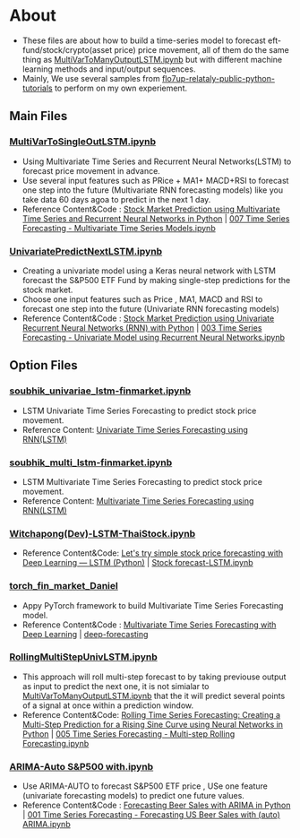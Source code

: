 # About
- These files are about how to build a time-series model to forecast eft-fund/stock/crypto(asset price) price movement, all of them do the same thing as [MultiVarToManyOutputLSTM.ipynb](https://github.com/technqvi/TimeSeriesML-FinMarket/blob/main/MultiVarToManyOutputLSTM.ipynb) but with different machine learning methods and input/output sequences.
- Mainly, We use several samples from  [flo7up-relataly-public-python-tutorials](https://github.com/flo7up/relataly-public-python-tutorials) to perform on my own experiement.

## Main Files

### [MultiVarToSingleOutLSTM.ipynb](https://github.com/technqvi/TimeSeriesML-FinMarket/blob/main/lstm-fin-asset/MultiVarToSingleOutLSTM.ipynb) 
- Using Multivariate Time Series and Recurrent Neural Networks(LSTM) to forecast price movement in advance.
- Use several input features such as PRice + MA1+ MACD+RSI to forecast one step into the future (Multivariate RNN forecasting models) like  you take data 60 days agoa  to predict in the next 1 day. 
- Reference Content&Code : [Stock Market Prediction using Multivariate Time Series and Recurrent Neural Networks in Python](https://www.relataly.com/stock-market-prediction-using-multivariate-time-series-in-python/1815/) | [007 Time Series Forecasting - Multivariate Time Series Models.ipynb](https://github.com/flo7up/relataly-public-python-tutorials/blob/master/007%20Time%20Series%20Forecasting%20-%20Multivariate%20Time%20Series%20Models.ipynb)


### [UnivariatePredictNextLSTM.ipynb](https://github.com/technqvi/TimeSeriesML-FinMarket/blob/main/lstm-fin-asset/UnivariatePredictNextLSTM.ipynb) 
- Creating a univariate model using a Keras neural network with LSTM  forecast the S&P500 ETF Fund by making single-step predictions for the stock market.
- Choose one input features such as Price , MA1, MACD and RSI to forecast one step into the future (Univariate RNN forecasting models)
- Reference Content&Code : [Stock Market Prediction using Univariate Recurrent Neural Networks (RNN) with Python](https://www.relataly.com/univariate-stock-market-forecasting-using-a-recurrent-neural-network/122/) | [003 Time Series Forecasting - Univariate Model using Recurrent Neural Networks.ipynb](https://github.com/flo7up/relataly-public-python-tutorials/blob/master/003%20Time%20Series%20Forecasting%20-%20Univariate%20Model%20using%20Recurrent%20Neural%20Networks.ipynb)


## Option Files
### [soubhik_univariae_lstm-finmarket.ipynb](https://github.com/technqvi/TimeSeriesML-FinMarket/blob/main/lstm-fin-asset/soubhik_univariae_lstm-finmarket.ipynb)
- LSTM  Univariate Time Series Forecasting to predict stock price movement.
- Reference Content: [Univariate Time Series Forecasting using RNN(LSTM)](https://medium.com/mlearning-ai/univariate-time-series-forecasting-using-rnn-lstm-32702bd5cf4)
### [soubhik_multi_lstm-finmarket.ipynb](https://github.com/technqvi/TimeSeriesML-FinMarket/blob/main/lstm-fin-asset/soubhik_multi_lstm-finmarket.ipynb)
- LSTM  Multivariate Time Series Forecasting to predict stock price movement.
- Reference Content: [Multivariate Time Series Forecasting using RNN(LSTM)](https://medium.com/mlearning-ai/multivariate-time-series-forecasting-using-rnn-lstm-8d840f3f9aa7)
### [Witchapong(Dev)-LSTM-ThaiStock.ipynb](https://github.com/technqvi/TimeSeriesML-FinMarket/blob/main/lstm-fin-asset/Witchapong(Dev)-LSTM-ThaiStock.ipynb)
- Reference Content&Code: [Let's try simple stock price forecasting with Deep Learning — LSTM (Python)](https://medium.com/datawiz-th/%E0%B8%A1%E0%B8%B2%E0%B8%A5%E0%B8%AD%E0%B8%87-forecast-%E0%B8%A3%E0%B8%B2%E0%B8%84%E0%B8%B2%E0%B8%AB%E0%B8%B8%E0%B9%89%E0%B8%99%E0%B9%81%E0%B8%9A%E0%B8%9A%E0%B8%87%E0%B9%88%E0%B8%B2%E0%B8%A2%E0%B9%86-%E0%B8%94%E0%B9%89%E0%B8%A7%E0%B8%A2-deep-learning-lstm-python-305c480db223) | [ Stock forecast-LSTM.ipynb](https://colab.research.google.com/drive/1U63L68-71QQYXJsV6G0f2IJ2JWkJchkM?pli=1&usp=drive_open)

### [torch_fin_market_Daniel](https://github.com/technqvi/TimeSeriesML-FinMarket/tree/main/lstm-fin-asset/torch_fin_market_Daniel)
- Appy PyTorch framework to build Multivariate Time Series Forecasting model.
- Reference Content&Code : [Multivariate Time Series Forecasting with Deep Learning](https://towardsdatascience.com/multivariate-time-series-forecasting-with-deep-learning-3e7b3e2d2bcf) | [deep-forecasting](https://github.com/danielhkt/deep-forecasting)


### [RollingMultiStepUnivLSTM.ipynb](https://github.com/technqvi/TimeSeriesML-FinMarket/blob/main/lstm-fin-asset/RollingMultiStepUnivLSTM.ipynb)
- This approach will roll multi-step forecast to by taking previouse output as input  to predict the next one, it is not simialar to [MultiVarToManyOutputLSTM.ipynb](https://github.com/technqvi/TimeSeriesML-FinMarket/blob/main/MultiVarToManyOutputLSTM.ipynb)
that the it will predict several points of a signal at once within a prediction window.
- Reference Content&Code: [Rolling Time Series Forecasting: Creating a Multi-Step Prediction for a Rising Sine Curve using Neural Networks in Python](https://www.relataly.com/multi-step-time-series-forecasting-a-step-by-step-guide/275/)  | [005 Time Series Forecasting - Multi-step Rolling Forecasting.ipynb](https://github.com/flo7up/relataly-public-python-tutorials/blob/master/005%20Time%20Series%20Forecasting%20-%20Multi-step%20Rolling%20Forecasting.ipynb)

### [ARIMA-Auto S&P500 with.ipynb](https://github.com/technqvi/TimeSeriesML-FinMarket/blob/main/lstm-fin-asset/ARIMA-Auto%20S%26P500%20with.ipynb) 
- Use ARIMA-AUTO to forecast S&P500 ETF price , USe one feature (univariate forecasting models) to predict one future values.
- Reference Content&Code : [Forecasting Beer Sales with ARIMA in Python](https://www.relataly.com/forecasting-beer-sales-with-arima-in-python/2884/) | [001 Time Series Forecasting - Forecasting US Beer Sales with (auto) ARIMA.ipynb](https://github.com/flo7up/relataly-public-python-tutorials/blob/master/001%20Time%20Series%20Forecasting%20-%20Forecasting%20US%20Beer%20Sales%20with%20(auto)%20ARIMA.ipynb)


